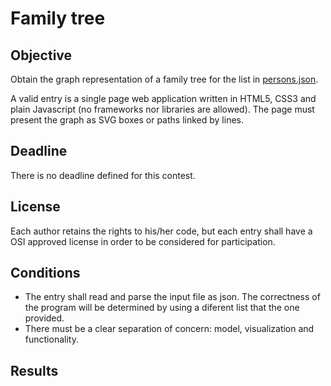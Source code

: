 # Family tree

## Objective
Obtain the graph representation of a family tree for the list in [persons.json](https://github.com/ideati/challenges/blob/master/frontend/persons.json).

A valid entry is a single page web application written in HTML5, CSS3 and plain Javascript (no frameworks nor libraries are allowed). The page must present the graph as SVG boxes or paths linked by lines.

## Deadline
There is no deadline defined for this contest.

## License
Each author retains the rights to his/her code, but each entry shall have a OSI approved license in order to be considered for participation.

## Conditions
- The entry shall read and parse the input file as json. The correctness of the program will be determined by using a diferent list that the one provided.
- There must be a clear separation of concern: model, visualization and functionality.

## Results
